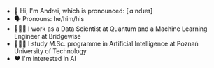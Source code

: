 - 👋 Hi, I'm Andrei, which is pronounced: [ˈɑːndɹeɪ]
- 🗣️ Pronouns: he/him/his
- 👨🏼‍💻 I work as a Data Scientist at Quantum and a Machine Learning Engineer at Bridgewise
- 👨🏼‍🎓 I study M.Sc. programme in Artificial Intelligence at Poznań University of Technology 
- ❤️ I'm interested in AI 
